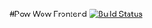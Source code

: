 #Pow Wow Frontend [![Build Status](https://travis-ci.org/TayHobbs/pow-wow-frontend.svg?branch=master)](https://travis-ci.org/TayHobbs/pow-wow-frontend)
